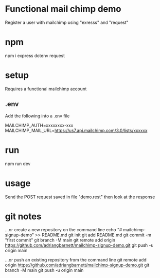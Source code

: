 # Functional mail chimp demo
Register a user with mailchimp using "exresss" and "request"

# npm
npm i express dotenv request

# setup
Requires a functional mailchimp account

## .env
Add the following into a .env file

MAILCHIMP_AUTH=xxxxxxxx-xxx
MAILCHIMP_MAIL_URL=https://us7.api.mailchimp.com/3.0/lists/xxxxxx

# run
npm run dev

# usage
Send the POST request saved in file "demo.rest" then look at the response

# git notes
…or create a new repository on the command line
echo "# mailchimp-signup-demo" >> README.md
git init
git add README.md
git commit -m "first commit"
git branch -M main
git remote add origin https://github.com/adriangbarnett/mailchimp-signup-demo.git
git push -u origin main

…or push an existing repository from the command line
git remote add origin https://github.com/adriangbarnett/mailchimp-signup-demo.git
git branch -M main
git push -u origin main